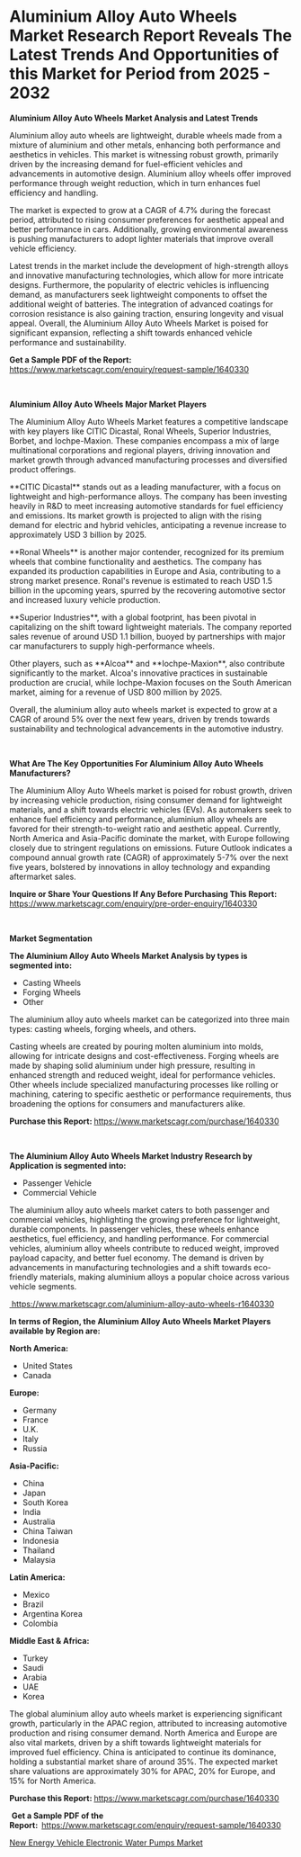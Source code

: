 <p><h1>Aluminium Alloy Auto Wheels Market Research Report Reveals The Latest Trends And Opportunities of this Market for Period from 2025 - 2032</h1></p><p><strong>Aluminium Alloy Auto Wheels Market Analysis and Latest Trends</strong></p>
<p><p>Aluminium alloy auto wheels are lightweight, durable wheels made from a mixture of aluminium and other metals, enhancing both performance and aesthetics in vehicles. This market is witnessing robust growth, primarily driven by the increasing demand for fuel-efficient vehicles and advancements in automotive design. Aluminium alloy wheels offer improved performance through weight reduction, which in turn enhances fuel efficiency and handling.</p><p>The market is expected to grow at a CAGR of 4.7% during the forecast period, attributed to rising consumer preferences for aesthetic appeal and better performance in cars. Additionally, growing environmental awareness is pushing manufacturers to adopt lighter materials that improve overall vehicle efficiency. </p><p>Latest trends in the market include the development of high-strength alloys and innovative manufacturing technologies, which allow for more intricate designs. Furthermore, the popularity of electric vehicles is influencing demand, as manufacturers seek lightweight components to offset the additional weight of batteries. The integration of advanced coatings for corrosion resistance is also gaining traction, ensuring longevity and visual appeal. Overall, the Aluminium Alloy Auto Wheels Market is poised for significant expansion, reflecting a shift towards enhanced vehicle performance and sustainability.</p></p>
<p><strong>Get a Sample PDF of the Report:&nbsp;</strong> <a href="https://www.marketscagr.com/enquiry/request-sample/1640330?utm_campaign=2480&utm_medium=2&utm_source=Github&utm_content=ia&utm_term=30032025&utm_id=aluminium-alloy-auto-wheels">https://www.marketscagr.com/enquiry/request-sample/1640330</a></p>
<p>&nbsp;</p>
<p><strong>Aluminium Alloy Auto Wheels Major Market Players</strong></p>
<p><p>The Aluminium Alloy Auto Wheels Market features a competitive landscape with key players like CITIC Dicastal, Ronal Wheels, Superior Industries, Borbet, and Iochpe-Maxion. These companies encompass a mix of large multinational corporations and regional players, driving innovation and market growth through advanced manufacturing processes and diversified product offerings.</p><p>**CITIC Dicastal** stands out as a leading manufacturer, with a focus on lightweight and high-performance alloys. The company has been investing heavily in R&D to meet increasing automotive standards for fuel efficiency and emissions. Its market growth is projected to align with the rising demand for electric and hybrid vehicles, anticipating a revenue increase to approximately USD 3 billion by 2025.</p><p>**Ronal Wheels** is another major contender, recognized for its premium wheels that combine functionality and aesthetics. The company has expanded its production capabilities in Europe and Asia, contributing to a strong market presence. Ronal's revenue is estimated to reach USD 1.5 billion in the upcoming years, spurred by the recovering automotive sector and increased luxury vehicle production.</p><p>**Superior Industries**, with a global footprint, has been pivotal in capitalizing on the shift toward lightweight materials. The company reported sales revenue of around USD 1.1 billion, buoyed by partnerships with major car manufacturers to supply high-performance wheels.</p><p>Other players, such as **Alcoa** and **Iochpe-Maxion**, also contribute significantly to the market. Alcoa's innovative practices in sustainable production are crucial, while Iochpe-Maxion focuses on the South American market, aiming for a revenue of USD 800 million by 2025.</p><p>Overall, the aluminium alloy auto wheels market is expected to grow at a CAGR of around 5% over the next few years, driven by trends towards sustainability and technological advancements in the automotive industry.</p></p>
<p>&nbsp;</p>
<p><strong>What Are The Key Opportunities For Aluminium Alloy Auto Wheels Manufacturers?</strong></p>
<p><p>The Aluminium Alloy Auto Wheels market is poised for robust growth, driven by increasing vehicle production, rising consumer demand for lightweight materials, and a shift towards electric vehicles (EVs). As automakers seek to enhance fuel efficiency and performance, aluminium alloy wheels are favored for their strength-to-weight ratio and aesthetic appeal. Currently, North America and Asia-Pacific dominate the market, with Europe following closely due to stringent regulations on emissions. Future Outlook indicates a compound annual growth rate (CAGR) of approximately 5-7% over the next five years, bolstered by innovations in alloy technology and expanding aftermarket sales.</p></p>
<p><strong>Inquire or Share Your Questions If Any Before Purchasing This Report:</strong> <a href="https://www.marketscagr.com/enquiry/pre-order-enquiry/1640330?utm_campaign=2480&utm_medium=2&utm_source=Github&utm_content=ia&utm_term=30032025&utm_id=aluminium-alloy-auto-wheels">https://www.marketscagr.com/enquiry/pre-order-enquiry/1640330</a></p>
<p>&nbsp;</p>
<p><strong>Market Segmentation</strong></p>
<p><strong>The Aluminium Alloy Auto Wheels Market Analysis by types is segmented into:</strong></p>
<p><ul><li>Casting Wheels</li><li>Forging Wheels</li><li>Other</li></ul></p>
<p><p>The aluminium alloy auto wheels market can be categorized into three main types: casting wheels, forging wheels, and others. </p><p>Casting wheels are created by pouring molten aluminium into molds, allowing for intricate designs and cost-effectiveness. Forging wheels are made by shaping solid aluminium under high pressure, resulting in enhanced strength and reduced weight, ideal for performance vehicles. Other wheels include specialized manufacturing processes like rolling or machining, catering to specific aesthetic or performance requirements, thus broadening the options for consumers and manufacturers alike.</p></p>
<p><strong>Purchase this Report:&nbsp;</strong><a href="https://www.marketscagr.com/purchase/1640330?utm_campaign=2480&utm_medium=2&utm_source=Github&utm_content=ia&utm_term=30032025&utm_id=aluminium-alloy-auto-wheels">https://www.marketscagr.com/purchase/1640330</a></p>
<p>&nbsp;</p>
<p><strong>The Aluminium Alloy Auto Wheels Market Industry Research by Application is segmented into:</strong></p>
<p><ul><li>Passenger Vehicle</li><li>Commercial Vehicle</li></ul></p>
<p><p>The aluminium alloy auto wheels market caters to both passenger and commercial vehicles, highlighting the growing preference for lightweight, durable components. In passenger vehicles, these wheels enhance aesthetics, fuel efficiency, and handling performance. For commercial vehicles, aluminium alloy wheels contribute to reduced weight, improved payload capacity, and better fuel economy. The demand is driven by advancements in manufacturing technologies and a shift towards eco-friendly materials, making aluminium alloys a popular choice across various vehicle segments.</p></p>
<p><a href="https://www.marketscagr.com/aluminium-alloy-auto-wheels-r1640330?utm_campaign=2480&utm_medium=2&utm_source=Github&utm_content=ia&utm_term=30032025&utm_id=aluminium-alloy-auto-wheels">&nbsp;https://www.marketscagr.com/aluminium-alloy-auto-wheels-r1640330</a></p>
<p><strong>In terms of Region, the Aluminium Alloy Auto Wheels Market Players available by Region are:</strong></p>
<p>
    <p> <strong> North America: </strong>
        <ul>
            <li>United States</li>
            <li>Canada</li>
        </ul>
        </p> 
    <p> <strong> Europe: </strong>
        <ul>
            <li>Germany</li>
            <li>France</li>
            <li>U.K.</li>
            <li>Italy</li>
            <li>Russia</li>
        </ul>
        </p> 
    <p> <strong> Asia-Pacific: </strong>
        <ul>
            <li>China</li>
            <li>Japan</li>
            <li>South Korea</li>
            <li>India</li>
            <li>Australia</li>
            <li>China Taiwan</li>
            <li>Indonesia</li>
            <li>Thailand</li>
            <li>Malaysia</li>
        </ul>
        </p> 
    <p> <strong> Latin America: </strong>
        <ul>
            <li>Mexico</li>
            <li>Brazil</li>
            <li>Argentina Korea</li>
            <li>Colombia</li>
        </ul>
        </p> 
    <p> <strong> Middle East & Africa: </strong>
        <ul>
            <li>Turkey</li>
            <li>Saudi</li>
            <li>Arabia</li>
            <li>UAE</li>
            <li>Korea</li>
        </ul>
    </p>
    </p>
<p><p>The global aluminium alloy auto wheels market is experiencing significant growth, particularly in the APAC region, attributed to increasing automotive production and rising consumer demand. North America and Europe are also vital markets, driven by a shift towards lightweight materials for improved fuel efficiency. China is anticipated to continue its dominance, holding a substantial market share of around 35%. The expected market share valuations are approximately 30% for APAC, 20% for Europe, and 15% for North America.</p></p>
<p><strong>Purchase this Report: </strong><a href="https://www.marketscagr.com/purchase/1640330?utm_campaign=2480&utm_medium=2&utm_source=Github&utm_content=ia&utm_term=30032025&utm_id=aluminium-alloy-auto-wheels">https://www.marketscagr.com/purchase/1640330</a></p>
<p>&nbsp;<strong>Get a Sample PDF of the Report:&nbsp;&nbsp;</strong><a href="https://www.marketscagr.com/enquiry/request-sample/1640330?utm_campaign=2480&utm_medium=2&utm_source=Github&utm_content=ia&utm_term=30032025&utm_id=aluminium-alloy-auto-wheels">https://www.marketscagr.com/enquiry/request-sample/1640330</a></p>
<p><strong></strong></p>
<p><p><a href="https://github.com/pelahotayabe/Market-Research-Report-List-1/blob/main/new-energy-vehicle-electronic-water-pumps-market.md?utm_campaign=2480&utm_medium=2&utm_source=Github&utm_content=ia&utm_term=30032025&utm_id=aluminium-alloy-auto-wheels">New Energy Vehicle Electronic Water Pumps Market</a></p></p>